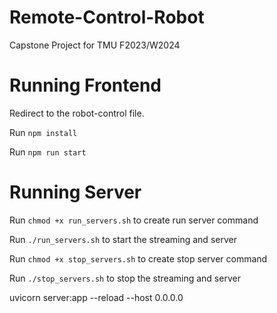 # Remote-Control-Robot

Capstone Project for TMU F2023/W2024

# Running Frontend

Redirect to the robot-control file.

Run `npm install`

Run `npm run start`


# Running Server

Run `chmod +x run_servers.sh` to create run server command

Run `./run_servers.sh` to start the streaming and server

Run `chmod +x stop_servers.sh` to create stop server command

Run `./stop_servers.sh` to stop the streaming and server

 uvicorn server:app --reload --host 0.0.0.0
